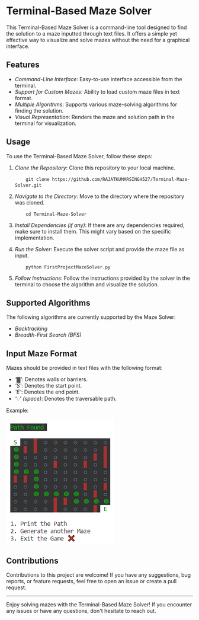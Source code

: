 # Terminal-Based Maze Solver

This Terminal-Based Maze Solver is a command-line tool designed to find the solution to a maze inputted through text files. It offers a simple yet effective way to visualize and solve mazes without the need for a graphical interface.

## Features

- *Command-Line Interface*: Easy-to-use interface accessible from the terminal.
- *Support for Custom Mazes*: Ability to load custom maze files in text format.
- *Multiple Algorithms*: Supports various maze-solving algorithms for finding the solution.
- *Visual Representation*: Renders the maze and solution path in the terminal for visualization.

## Usage

To use the Terminal-Based Maze Solver, follow these steps:

1. *Clone the Repository*: Clone this repository to your local machine.

    
    ```
        git clone https://github.com/RAJATKUMARSINGH527/Terminal-Maze-Solver.git
    ```
        
       
    

2. *Navigate to the Directory*: Move to the directory where the repository was cloned.

    
    ```
        cd Terminal-Maze-Solver
    ```
        
      
    

3. *Install Dependencies (if any)*: If there are any dependencies required, make sure to install them. This might vary based on the specific implementation.

4. *Run the Solver*: Execute the solver script and provide the maze file as input.

    
    ```
        python FirstProjectMazeSolver.py
    ```
        
     
    

5. *Follow Instructions*: Follow the instructions provided by the solver in the terminal to choose the algorithm and visualize the solution.

## Supported Algorithms

The following algorithms are currently supported by the Maze Solver:

- *Backtracking*
- *Breadth-First Search (BFS)*
<!-- - *A Search Algorithm** -->

## Input Maze Format

Mazes should be provided in text files with the following format:

- *'▓'*: Denotes walls or barriers.
- *'S'*: Denotes the start point.
- *'E'*: Denotes the end point.
- *'◌' (space)*: Denotes the traversable path.

Example:

![output](output.png)



## Contributions

Contributions to this project are welcome! If you have any suggestions, bug reports, or feature requests, feel free to open an issue or create a pull request.


---

Enjoy solving mazes with the Terminal-Based Maze Solver! If you encounter any issues or have any questions, don't hesitate to reach out.